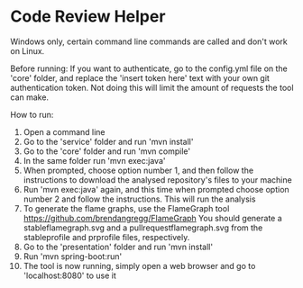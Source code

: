 # Code Review Helper
Windows only, certain command line commands are called and don't work on Linux. 

Before running:
If you want to authenticate, go to the config.yml file on the 'core' folder, and replace the 'insert token here' text with your own git authentication token. Not doing this will limit the amount of requests the tool can make.

How to run:
1) Open a command line
2) Go to the 'service' folder and run 'mvn install'
3) Go to the 'core' folder and run 'mvn compile'
4) In the same folder run 'mvn exec:java'
5) When prompted, choose option number 1, and then follow the instructions to download the analysed repository's files to your machine
6) Run 'mvn exec:java' again, and this time when prompted choose option number 2 and follow the instructions. This will run the analysis
7) To generate the flame graphs, use the FlameGraph tool https://github.com/brendangregg/FlameGraph You should generate a stableflamegraph.svg and a pullrequestflamegraph.svg from the stableprofile and prprofile files, respectively.
7) Go to the 'presentation' folder and run 'mvn install'
8) Run 'mvn spring-boot:run'
9) The tool is now running, simply open a web browser and go to 'localhost:8080' to use it